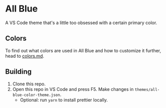 # All Blue

A VS Code theme that's a little too obsessed with a certain primary color.

## Colors

To find out what colors are used in All Blue and how to customize it further, head to [colors.md](colors.md).

## Building

1. Clone this repo.
2. Open this repo in VS Code and press F5. Make changes in `themes/all-blue-color-theme.json`.
    - Optional: run `yarn` to install prettier locally.
